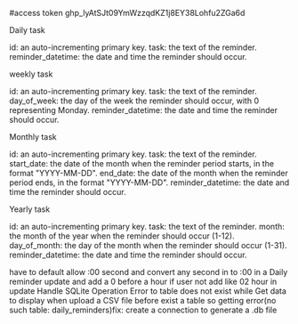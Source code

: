 #access token
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

Daily task

id: an auto-incrementing primary key.
task: the text of the reminder.
reminder_datetime: the date and time the reminder should occur.


weekly task

id: an auto-incrementing primary key.
task: the text of the reminder.
day_of_week: the day of the week the reminder should occur, with 0 representing Monday.
reminder_datetime: the date and time the reminder should occur.

Monthly task

id: an auto-incrementing primary key.
task: the text of the reminder.
start_date: the date of the month when the reminder period starts, in the format "YYYY-MM-DD".
end_date: the date of the month when the reminder period ends, in the format "YYYY-MM-DD".
reminder_datetime: the date and time the reminder should occur.

Yearly task

id: an auto-incrementing primary key.
task: the text of the reminder.
month: the month of the year when the reminder should occur (1-12).
day_of_month: the day of the month when the reminder should occur (1-31).
reminder_datetime: the date and time the reminder should occur.



have to default allow :00 second and convert any second in to :00 in a Daily reminder update
and add a 0 before a hour if user not add like 02 hour in update
Handle SQLite Operation Error to table does not exist while Get data to display
when upload a CSV file before exist a table so getting error(no such table: daily_reminders)fix: create a connection to generate a .db file
